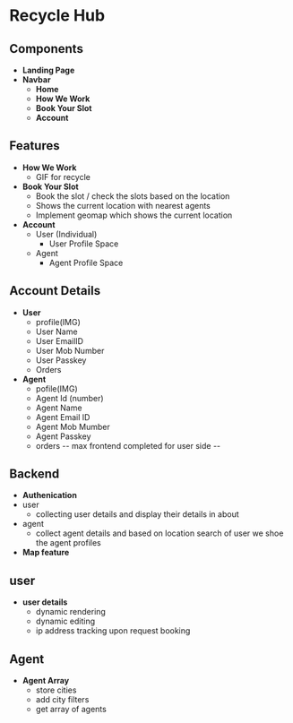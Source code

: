 # Recycle Hub

## Components
- **Landing Page**
- **Navbar**
   - **Home**
   - **How We Work**
   - **Book Your Slot**
   - **Account**
## Features
- **How We Work**
   - GIF for recycle
- **Book Your Slot**
  - Book the slot / check the slots based on the location
  - Shows the current location with nearest agents
  - Implement geomap which shows the current location
- **Account**
  - User (Individual)
    - User Profile Space
  - Agent
    - Agent Profile Space
## Account Details
- **User**
   - profile(IMG)
   - User Name
   - User EmailID
   - User Mob Number
   - User Passkey
   - Orders
- **Agent**
   - pofile(IMG)
   - Agent Id (number)
   - Agent Name
   - Agent Email ID
   - Agent Mob Mumber
   - Agent Passkey
   - orders
  -- max frontend completed for user side --

## Backend
- **Authenication**
- user
  - collecting user details and display their details in about
- agent
   - collect agent details and based on location search of user we shoe the agent profiles
- **Map feature**
## user
- **user details**
    - dynamic rendering
    - dynamic editing
    - ip address tracking upon request booking
## Agent
- **Agent Array**
  - store cities
  - add city filters
  - get array of agents
  
  
